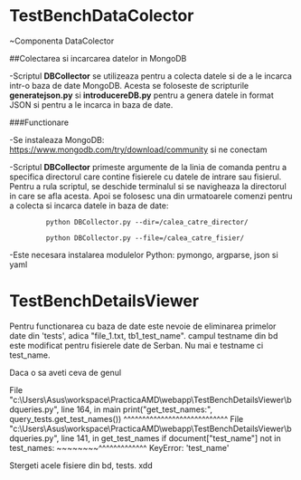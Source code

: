 # TestBenchDataColector
~Componenta DataColector

##Colectarea si incarcarea datelor in MongoDB

-Scriptul **DBCollector** se utilizeaza pentru a colecta datele si de a le incarca intr-o baza de date MongoDB. Acesta se foloseste de scripturile **generatejson.py** si **introducereDB.py** pentru a genera datele in format JSON si pentru a le incarca in baza de date.

###Functionare

-Se instaleaza MongoDB: https://www.mongodb.com/try/download/community si ne conectam

-Scriptul **DBCollector** primeste argumente de la linia de comanda pentru a specifica directorul care contine fisierele cu datele de intrare sau fisierul. Pentru a rula scriptul, se deschide terminalul si se navigheaza la directorul in care se afla acesta. Apoi se folosesc una din urmatoarele comenzi pentru a colecta si incarca datele in baza de date: 

             python DBCollector.py --dir=/calea_catre_director/
             
             python DBCollector.py --file=/calea_catre_fisier/

-Este necesara instalarea modulelor Python: pymongo, argparse, json si yaml

# TestBenchDetailsViewer


Pentru functionarea cu baza de date este nevoie de eliminarea primelor date din 'tests', adica "file_1.txt, tb1_test_name". campul testname din bd este modificat pentru fisierele date de Serban. Nu mai e testname ci test_name. 

Daca o sa aveti ceva de genul 

File "c:\Users\Asus\workspace\PracticaAMD\webapp\TestBenchDetailsViewer\bdqueries.py", line 164, in main
    print("get_test_names:", query_tests.get_test_names())
                             ^^^^^^^^^^^^^^^^^^^^^^^^^^^^
  File "c:\Users\Asus\workspace\PracticaAMD\webapp\TestBenchDetailsViewer\bdqueries.py", line 141, in get_test_names
    if document["test_name"] not in test_names:
       ~~~~~~~~^^^^^^^^^^^^^
KeyError: 'test_name'

Stergeti acele fisiere din bd, tests. xdd
